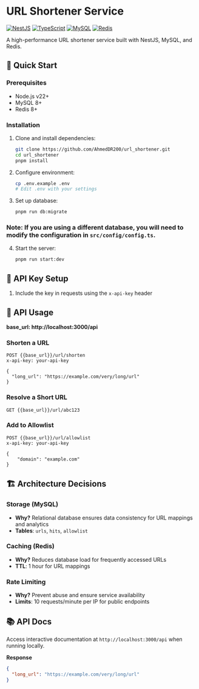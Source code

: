 # URL Shortener Service

[![NestJS](https://img.shields.io/badge/nestjs-%23E0234E.svg?style=for-the-badge&logo=nestjs&logoColor=white)](https://nestjs.com/)
[![TypeScript](https://img.shields.io/badge/typescript-%23007ACC.svg?style=for-the-badge&logo=typescript&logoColor=white)](https://www.typescriptlang.org/)
[![MySQL](https://img.shields.io/badge/mysql-%2300f.svg?style=for-the-badge&logo=mysql&logoColor=white)](https://www.mysql.com/)
[![Redis](https://img.shields.io/badge/redis-%23DD0031.svg?style=for-the-badge&logo=redis&logoColor=white)](https://redis.io/)

A high-performance URL shortener service built with NestJS, MySQL, and Redis.

## 🚀 Quick Start

### Prerequisites
- Node.js v22+
- MySQL 8+
- Redis 8+

### Installation

1. Clone and install dependencies:
   ```bash
   git clone https://github.com/AhmedDR200/url_shortener.git
   cd url_shortener
   pnpm install
   ```

2. Configure environment:
   ```bash
   cp .env.example .env
   # Edit .env with your settings
   ```

3. Set up database:
   ```bash
   pnpm run db:migrate
   ```
### Note: If you are using a different database, you will need to modify the configuration in `src/config/config.ts`.

4. Start the server:
   ```bash
   pnpm run start:dev
   ```

## 🔑 API Key Setup

1. Include the key in requests using the `x-api-key` header

## 📡 API Usage

**base_url: http://localhost:3000/api**

### Shorten a URL
```http
POST {{base_url}}/url/shorten
x-api-key: your-api-key

{
  "long_url": "https://example.com/very/long/url"
}
```

### Resolve a Short URL
```http
GET {{base_url}}/url/abc123
```

### Add to Allowlist
```http
POST {{base_url}}/url/allowlist
x-api-key: your-api-key

{
    "domain": "example.com"
}
```

## 🏗️ Architecture Decisions

### Storage (MySQL)
- **Why?** Relational database ensures data consistency for URL mappings and analytics
- **Tables**: `urls`, `hits`, `allowlist`

### Caching (Redis)
- **Why?** Reduces database load for frequently accessed URLs
- **TTL**: 1 hour for URL mappings

### Rate Limiting
- **Why?** Prevent abuse and ensure service availability
- **Limits**: 10 requests/minute per IP for public endpoints

## 📚 API Docs
Access interactive documentation at `http://localhost:3000/api` when running locally.

**Response**
```json
{
  "long_url": "https://example.com/very/long/url"
}
```